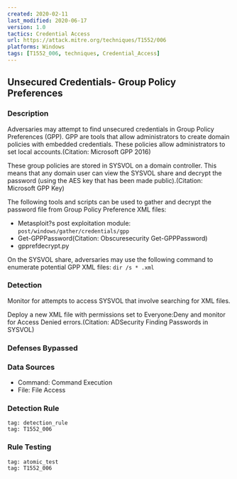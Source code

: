 ```yaml
---
created: 2020-02-11
last_modified: 2020-06-17
version: 1.0
tactics: Credential Access
url: https://attack.mitre.org/techniques/T1552/006
platforms: Windows
tags: [T1552_006, techniques, Credential_Access]
---
```


## Unsecured Credentials- Group Policy Preferences

### Description

Adversaries may attempt to find unsecured credentials in Group Policy Preferences (GPP). GPP are tools that allow administrators to create domain policies with embedded credentials. These policies allow administrators to set local accounts.(Citation: Microsoft GPP 2016)

These group policies are stored in SYSVOL on a domain controller. This means that any domain user can view the SYSVOL share and decrypt the password (using the AES key that has been made public).(Citation: Microsoft GPP Key)

The following tools and scripts can be used to gather and decrypt the password file from Group Policy Preference XML files:

* Metasploit?s post exploitation module: <code>post/windows/gather/credentials/gpp</code>
* Get-GPPPassword(Citation: Obscuresecurity Get-GPPPassword)
* gpprefdecrypt.py

On the SYSVOL share, adversaries may use the following command to enumerate potential GPP XML files: <code>dir /s * .xml</code>


### Detection

Monitor for attempts to access SYSVOL that involve searching for XML files. 

Deploy a new XML file with permissions set to Everyone:Deny and monitor for Access Denied errors.(Citation: ADSecurity Finding Passwords in SYSVOL)

### Defenses Bypassed



### Data Sources

  - Command: Command Execution
  -  File: File Access
### Detection Rule

```query
tag: detection_rule
tag: T1552_006
```

### Rule Testing

```query
tag: atomic_test
tag: T1552_006
```
